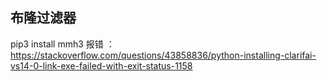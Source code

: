 ## 布隆过滤器 





pip3 install mmh3 报错 ： 
https://stackoverflow.com/questions/43858836/python-installing-clarifai-vs14-0-link-exe-failed-with-exit-status-1158